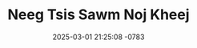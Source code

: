 ---
layout: movie-video-data
date: 2025-03-01 21:25:08 -0783
categories: movie

# Site Attributes
title: "Neeg Tsis Sawm Noj Kheej"
permalink: "/movie/Neeg_Tsis_Sawm_Noj_Kheej"

# Movie Attributes
synopsis: ""
producer: "BKM Production"
director: ""
writer: ""
video_link: "https://youtu.be/6E0feJTCwts?si=Sb7ChhTAvJkBKCLH"
genre: "Drama Comedy"
year: "2004"
release_type: "VHS"
storage: "Center for Hmong Studies"
thumbnail: "/assets/images/movie_thumbnails/Neeg Tsis Sawm Noj Kheej.jpeg"
publishing_company: "BKM Production"

# Sequels + Parts
base_movie: ""
total_parts: 0
sequel: ""

# Movie Cast
cast:
#VALUE!
---